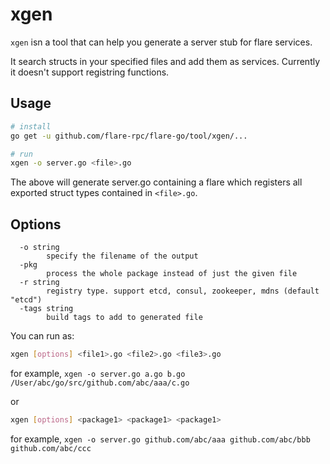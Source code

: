 # xgen

`xgen` isn a tool that can help you generate a server stub for flare services.

It search structs in your specified files and add them as services. Currently it doesn't support registring functions.

## Usage

```sh
# install
go get -u github.com/flare-rpc/flare-go/tool/xgen/...

# run
xgen -o server.go <file>.go
```

The above will generate server.go containing a flare which registers all exported struct types contained in `<file>.go`.


## Options

```
  -o string
    	specify the filename of the output
  -pkg
    	process the whole package instead of just the given file
  -r string
    	registry type. support etcd, consul, zookeeper, mdns (default "etcd")
  -tags string
    	build tags to add to generated file
```

You can run as:

```sh
xgen [options] <file1>.go <file2>.go <file3>.go 
```

for example, `xgen -o server.go a.go b.go /User/abc/go/src/github.com/abc/aaa/c.go`

or

```sh
xgen [options] <package1> <package1> <package1>
```

for example, `xgen -o server.go github.com/abc/aaa github.com/abc/bbb github.com/abc/ccc`